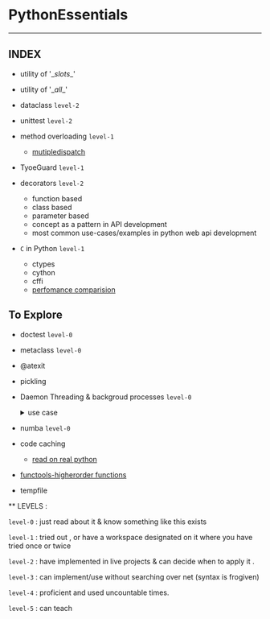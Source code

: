 # PythonEssentials

------
INDEX
------
- utility of '\__slots__'
  
- utility of '\__all__'

- dataclass `level-2`

- unittest `level-2`

- method overloading `level-1`
  - [mutipledispatch](https://pypi.org/project/multipledispatch/)
 
- TyoeGuard `level-1`

- decorators `level-2`
  - function based
  - class based
  - parameter based
  - concept as a pattern in API development
  - most common use-cases/examples in python web api development
    
- `C` in Python `level-1`
  - ctypes
  - cython
  - cffi
  - [perfomance comparision](https://github.com/mattip/c_from_python)
 
## To Explore
- doctest `level-0`
- metaclass `level-0`
- @atexit
- pickling
- Daemon Threading & backgroud processes `level-0`
    <details>
    <summary>use case</summary>
      
    <br>
      
    **1.** I want to send an email once the api have done it's working & the api must return/close. So the email sending operation must not block the api & must run in backround . It may run either as a daemon thread OR a seperate process .
  
    **2.** In an api call , if the content/result exists it is returned else a backgroud processing to produce the content is started & api exists .
       In successive api calls , if the status of backgroud process is `Done` then content is fetched from cache/db based on process-id else api exists .
  </details>

- numba `level-0`
- code caching
    - [read on real python](https://realpython.com/lru-cache-python/)
- [functools-higherorder functions](https://docs.python.org/3/library/functools.html#module-functools)
- tempfile


**
LEVELS :

`level-0` : just read about it & know something like this exists

`level-1` : tried out , or have a workspace designated on it where you have tried once or twice

`level-2` : have implemented in live projects & can decide when to apply it .

`level-3` : can implement/use without searching over net (syntax is frogiven)

`level-4` : proficient and used uncountable times.

`level-5` : can teach
